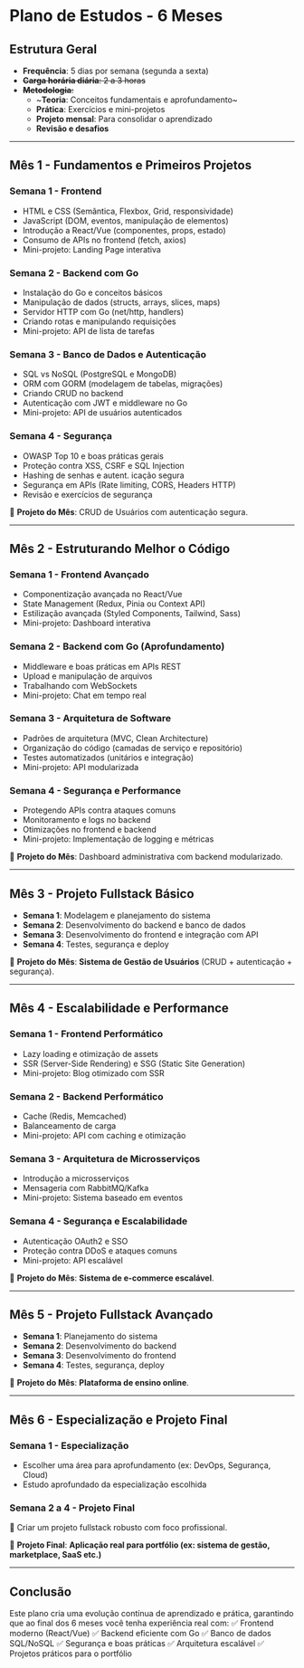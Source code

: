 # **Plano de Estudos - 6 Meses**

## **Estrutura Geral**
- **Frequência**: 5 dias por semana (segunda a sexta)
- ~~**Carga horária diária**: 2 a 3 horas~~
- ~~**Metodologia**:~~
  - ~**Teoria**: Conceitos fundamentais e aprofundamento~
  - **Prática**: Exercícios e mini-projetos
  - **Projeto mensal**: Para consolidar o aprendizado
  - **Revisão e desafios**

---

## **Mês 1 - Fundamentos e Primeiros Projetos**

### **Semana 1 - Frontend**
- HTML e CSS (Semântica, Flexbox, Grid, responsividade)
- JavaScript (DOM, eventos, manipulação de elementos)
- Introdução a React/Vue (componentes, props, estado)
- Consumo de APIs no frontend (fetch, axios)
- Mini-projeto: Landing Page interativa

### **Semana 2 - Backend com Go**
- Instalação do Go e conceitos básicos
- Manipulação de dados (structs, arrays, slices, maps)
- Servidor HTTP com Go (net/http, handlers)
- Criando rotas e manipulando requisições
- Mini-projeto: API de lista de tarefas

### **Semana 3 - Banco de Dados e Autenticação**
- SQL vs NoSQL (PostgreSQL e MongoDB)
- ORM com GORM (modelagem de tabelas, migrações)
- Criando CRUD no backend
- Autenticação com JWT e middleware no Go
- Mini-projeto: API de usuários autenticados

### **Semana 4 - Segurança**
- OWASP Top 10 e boas práticas gerais
- Proteção contra XSS, CSRF e SQL Injection
- Hashing de senhas e autent. icação segura
- Segurança em APIs (Rate limiting, CORS, Headers HTTP)
- Revisão e exercícios de segurança

📌 **Projeto do Mês**: CRUD de Usuários com autenticação segura.

---

## **Mês 2 - Estruturando Melhor o Código**

### **Semana 1 - Frontend Avançado**
- Componentização avançada no React/Vue
- State Management (Redux, Pinia ou Context API)
- Estilização avançada (Styled Components, Tailwind, Sass)
- Mini-projeto: Dashboard interativa

### **Semana 2 - Backend com Go (Aprofundamento)**
- Middleware e boas práticas em APIs REST
- Upload e manipulação de arquivos
- Trabalhando com WebSockets
- Mini-projeto: Chat em tempo real

### **Semana 3 - Arquitetura de Software**
- Padrões de arquitetura (MVC, Clean Architecture)
- Organização do código (camadas de serviço e repositório)
- Testes automatizados (unitários e integração)
- Mini-projeto: API modularizada

### **Semana 4 - Segurança e Performance**
- Protegendo APIs contra ataques comuns
- Monitoramento e logs no backend
- Otimizações no frontend e backend
- Mini-projeto: Implementação de logging e métricas

📌 **Projeto do Mês**: Dashboard administrativa com backend modularizado.

---

## **Mês 3 - Projeto Fullstack Básico**

- **Semana 1**: Modelagem e planejamento do sistema
- **Semana 2**: Desenvolvimento do backend e banco de dados
- **Semana 3**: Desenvolvimento do frontend e integração com API
- **Semana 4**: Testes, segurança e deploy

📌 **Projeto do Mês**: **Sistema de Gestão de Usuários** (CRUD + autenticação + segurança).

---

## **Mês 4 - Escalabilidade e Performance**

### **Semana 1 - Frontend Performático**
- Lazy loading e otimização de assets
- SSR (Server-Side Rendering) e SSG (Static Site Generation)
- Mini-projeto: Blog otimizado com SSR

### **Semana 2 - Backend Performático**
- Cache (Redis, Memcached)
- Balanceamento de carga
- Mini-projeto: API com caching e otimização

### **Semana 3 - Arquitetura de Microsserviços**
- Introdução a microsserviços
- Mensageria com RabbitMQ/Kafka
- Mini-projeto: Sistema baseado em eventos

### **Semana 4 - Segurança e Escalabilidade**
- Autenticação OAuth2 e SSO
- Proteção contra DDoS e ataques comuns
- Mini-projeto: API escalável

📌 **Projeto do Mês**: **Sistema de e-commerce escalável**.

---

## **Mês 5 - Projeto Fullstack Avançado**

- **Semana 1**: Planejamento do sistema
- **Semana 2**: Desenvolvimento do backend
- **Semana 3**: Desenvolvimento do frontend
- **Semana 4**: Testes, segurança, deploy

📌 **Projeto do Mês**: **Plataforma de ensino online**.

---

## **Mês 6 - Especialização e Projeto Final**

### **Semana 1 - Especialização**
- Escolher uma área para aprofundamento (ex: DevOps, Segurança, Cloud)
- Estudo aprofundado da especialização escolhida

### **Semana 2 a 4 - Projeto Final**
📌 Criar um projeto fullstack robusto com foco profissional.

📌 **Projeto Final**: **Aplicação real para portfólio (ex: sistema de gestão, marketplace, SaaS etc.)**

---

## **Conclusão**
Este plano cria uma evolução contínua de aprendizado e prática, garantindo que ao final dos 6 meses você tenha experiência real com:
✅ Frontend moderno (React/Vue)
✅ Backend eficiente com Go
✅ Banco de dados SQL/NoSQL
✅ Segurança e boas práticas
✅ Arquitetura escalável
✅ Projetos práticos para o portfólio
